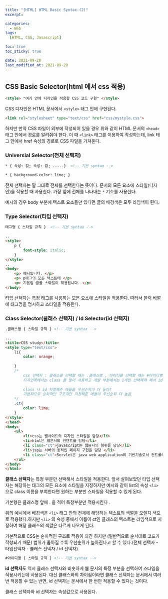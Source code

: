 ```yaml
---
title: "[HTML] HTML Basic Syntax-(2)"
excerpt:

categories:
  - Web
tags:
  [HTML, CSS, Javascript]

toc: true
toc_sticky: true

date: 2021-09-20
last_modified_at: 2021-09-20
---
```




## CSS Basic Selector(html 에서 css  적용)

```html
<style> "여기 안에 디자인을 적용할 CSS 코드 구현" </style>
```

CSS 디자인은 HTML 문서에서 `<style>` 태그 안에 구현된다.

```html
<link rel="stylesheet" type="text/css" href="css/mystyle.css">
```

하지만 만약 CSS 파일이 외부에 작성되어 있을 경우 위와 같이 HTML 문서의 `<head>` 태그 안에서 경로를 알려줘야 한다. 이 때 `<link>` 태그를 이용하여 작성하는데, link 태그 안에서 href 속성의 경로로 CSS 파일을 가져온다. 

### Universial Selector(전체 선택자)

```html
* { 속성: 값; 속성: 값; .....}  <!-- 기본 syntax -->
```

```html
* { background-color: lime; }
```

전체 선택자는 말 그대로 전체를 선택한다는 뜻이다. 문서의 모든 요소에 스타일(디자인)을 적용할 때 사용한다.  가장 앞에 전체를 나타내는 `*` 기호를 사용한다.

예시의 경우 body 부분에 텍스트 요소들만 있다면 글의 배경색은 모두 라임색이 된다. 



### Type Selector(타입 선택자)

```html
태그명 { 스타일 규칙 }  <!-- 기본 syntax -->
```

```html
..
<style>
	p {
		font-style: italic;
	}
</style>
..
<body>
    <p> 예시입니다. </p>
    <p> p태그의 모든 텍스트에 </p>
    <p> 기울임 글꼴 스타일이 적용됩니다. </p>
</body>
```

타입 선택자는 특정 태그를 사용하는 모든 요소에 스타일을 적용한다. 따라서 블럭 바깥에 태그명을 명시하고 스타일을 적용한다. 

### Class Selector(클래스 선택자)  / Id Selector(id 선택자)

```html
.클래스명 { 스타일 규칙 } <!-- 기본 syntax -->
```

```html
...
<title>CSS study</title>
<style type="text/css">
	li{
		color: orange;
	
	}
	/*
		css 선택자 : 클래스를 선택할 때는 .클래스명 , 아이디를 선택할 때는 #아이디명 으로 사용 
		디자인쪽에서는 class 를 많이 사용하고 개발 부분에서는 1개만 선택해야 해서 id 많이 사용
		
		class 나 id 지정해준 애들을 우선순위가 더 높다?
		기본적으로 순차적인 구조지만 지정해준 애들이 우선순위 더 높음
	*/
	.ct{ 
        color: lime; 
    }
</style>
</head>
<body>
	<ul>
		<li>css는 웹사이트의 디자인 스타일을 담당</li>
		<li>html은 웹문서의 컨텐트를 담당</li>
		<li class="ct">javascript는 웹문서의 행위를 담당</li>
		<li>jsp는 서버의 동적인 페이지 구현을 담당 </li>
		<li class="ct">Servlet은 java web application의 기반기술로서 컨트롤러의 역할을 담당</li>
	</ul>
</body>
</html>

```

**클래스 선택자**는 특정 부분만 선택해서 스타일을 적용한다. 앞서 살펴보았던 타입 선택자는 해당하는 태그의 모든 요소에 스타일을 지정하지만 예시와 같이 list의 속성 `<li>` 으로 class 이름을 부여한다면 원하는 부분만 스타일을 적용할 수 있게 된다. 

기본형은 클래스명 앞에 . 을 적어 특정부분만 적용시킨다 .

위의 예시에서 배경색은 `<li>` 태그 안의 전체에 해당하는 텍스트의 색깔을 오렌지 색으로 적용했다.하지만 `<li>` 의 속성 중에서 이름이 ct인 클래스의 텍스트는 라임색으로 지정하여 해당 클래스의 색깔은 다르게 나오게 된다. 

기본적으로 CSS는 순차적인 구조로 적용이 되긴 하지만 (일반적으로 순서대로 코드가 작성되기 때문) 범위가 좁아질 수록 우선순위가 높아진다고 할 수 있다.(전체 선택자 - 타입선택자 - 클래스 선택자 / id 선택자)

```html
#아이디명 { 스타일 규칙 } <!-- 기본 syntax -->
```

**id 선택자**도 역시 클래스 선택자와 비슷하게 웹 문서의 특정  부분을 선택하여 스타일을 적용시키는데 사용된다. 대신 클래스와의 차이점이라면 클래스 선택자는 문서에서 여러 번 적용할 수 있는 반면, id 선택자는 문서에서  한 번만 적용할 수 있다는 것이다. 

클래스 선택자와 id 선택자는 속성값으로 사용된다. 





